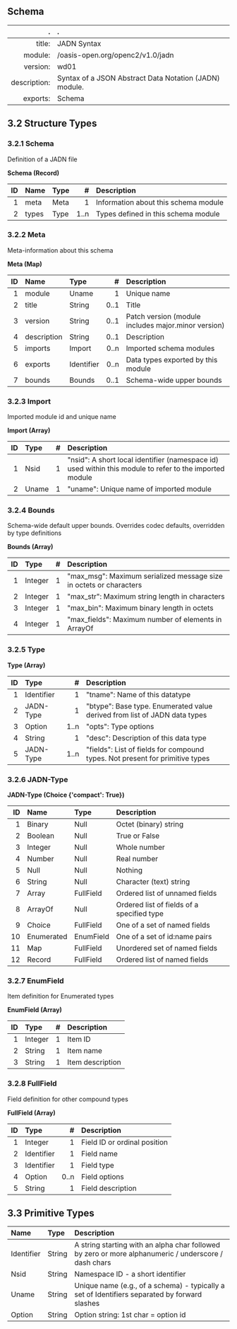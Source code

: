 <!-- Generated from schema\jadn.jadn, Fri Jul 13 15:04:40 2018-->
## Schema
 .  | .
 ---:|:---
title: |JADN Syntax
module: |/oasis-open.org/openc2/v1.0/jadn
version: |wd01
description: |Syntax of a JSON Abstract Data Notation (JADN) module.
exports: |Schema

## 3.2 Structure Types

### 3.2.1 Schema
Definition of a JADN file

**Schema (Record)**

ID|Name|Type|#|Description
---:|:---|:---|---:|:---
1|meta|Meta|1|Information about this schema module
2|types|Type|1..n|Types defined in this schema module

### 3.2.2 Meta
Meta-information about this schema

**Meta (Map)**

ID|Name|Type|#|Description
---:|:---|:---|---:|:---
1|module|Uname|1|Unique name
2|title|String|0..1|Title
3|version|String|0..1|Patch version (module includes major.minor version)
4|description|String|0..1|Description
5|imports|Import|0..n|Imported schema modules
6|exports|Identifier|0..n|Data types exported by this module
7|bounds|Bounds|0..1|Schema-wide upper bounds

### 3.2.3 Import
Imported module id and unique name

**Import (Array)**

ID|Type|#|Description
---:|:---|---:|:---
1|Nsid|1|"nsid": A short local identifier (namespace id) used within this module to refer to the imported module
2|Uname|1|"uname": Unique name of imported module

### 3.2.4 Bounds
Schema-wide default upper bounds.  Overrides codec defaults, overridden by type definitions

**Bounds (Array)**

ID|Type|#|Description
---:|:---|---:|:---
1|Integer|1|"max_msg": Maximum serialized message size in octets or characters
2|Integer|1|"max_str": Maximum string length in characters
3|Integer|1|"max_bin": Maximum binary length in octets
4|Integer|1|"max_fields": Maximum number of elements in ArrayOf

### 3.2.5 Type


**Type (Array)**

ID|Type|#|Description
---:|:---|---:|:---
1|Identifier|1|"tname": Name of this datatype
2|JADN-Type|1|"btype": Base type.  Enumerated value derived from list of JADN data types
3|Option|1..n|"opts": Type options
4|String|1|"desc": Description of this data type
5|JADN-Type|1..n|"fields": List of fields for compound types.  Not present for primitive types

### 3.2.6 JADN-Type


**JADN-Type (Choice {'compact': True})**

ID|Name|Type|Description
---:|:---|:---|:---
1|Binary|Null|Octet (binary) string
2|Boolean|Null|True or False
3|Integer|Null|Whole number
4|Number|Null|Real number
5|Null|Null|Nothing
6|String|Null|Character (text) string
7|Array|FullField|Ordered list of unnamed fields
8|ArrayOf|Null|Ordered list of fields of a specified type
9|Choice|FullField|One of a set of named fields
10|Enumerated|EnumField|One of a set of id:name pairs
11|Map|FullField|Unordered set of named fields
12|Record|FullField|Ordered list of named fields

### 3.2.7 EnumField
Item definition for Enumerated types

**EnumField (Array)**

ID|Type|#|Description
---:|:---|---:|:---
1|Integer|1|Item ID
2|String|1|Item name
3|String|1|Item description

### 3.2.8 FullField
Field definition for other compound types

**FullField (Array)**

ID|Type|#|Description
---:|:---|---:|:---
1|Integer|1|Field ID or ordinal position
2|Identifier|1|Field name
3|Identifier|1|Field type
4|Option|0..n|Field options
5|String|1|Field description

## 3.3 Primitive Types


Name|Type|Description
:---|:---|:---
Identifier|String|A string starting with an alpha char followed by zero or more alphanumeric / underscore / dash chars
Nsid|String|Namespace ID - a short identifier
Uname|String|Unique name (e.g., of a schema) - typically a set of Identifiers separated by forward slashes
Option|String|Option string: 1st char = option id
